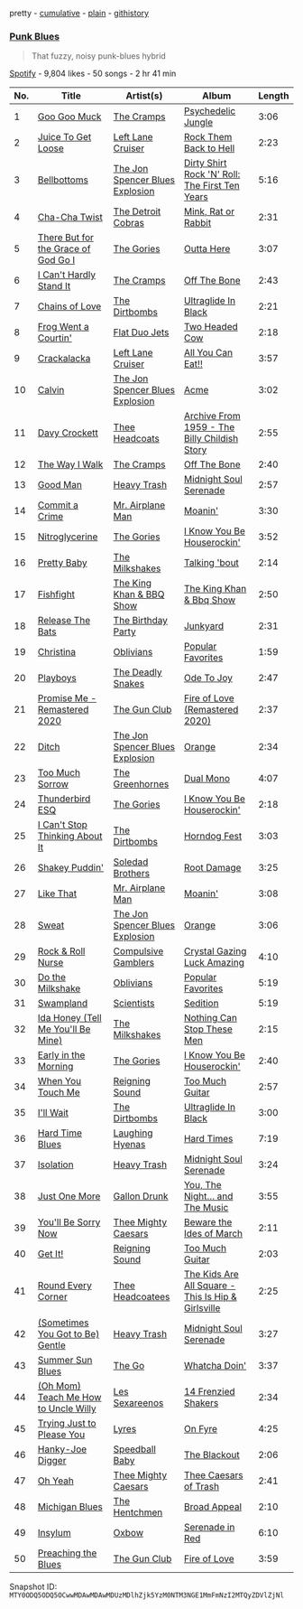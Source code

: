 pretty - [cumulative](/playlists/cumulative/37i9dQZF1DWYV2xtYQARbp.md) - [plain](/playlists/plain/37i9dQZF1DWYV2xtYQARbp) - [githistory](https://github.githistory.xyz/mackorone/spotify-playlist-archive/blob/main/playlists/plain/37i9dQZF1DWYV2xtYQARbp)

### [Punk Blues](https://open.spotify.com/playlist/37i9dQZF1DWYV2xtYQARbp)

> That fuzzy, noisy punk\-blues hybrid

[Spotify](https://open.spotify.com/user/spotify) - 9,804 likes - 50 songs - 2 hr 41 min

| No. | Title | Artist(s) | Album | Length |
|---|---|---|---|---|
| 1 | [Goo Goo Muck](https://open.spotify.com/track/3EEd6ldsPat620GVYMEhOP) | [The Cramps](https://open.spotify.com/artist/4lYtGx5NZQJHsMyhHc5iz3) | [Psychedelic Jungle](https://open.spotify.com/album/111E8uRgwGQo9YJJBvpALn) | 3:06 |
| 2 | [Juice To Get Loose](https://open.spotify.com/track/22iRJyuVt7nm19ww7pRHKu) | [Left Lane Cruiser](https://open.spotify.com/artist/2sJLswTuwPwm9Y1tMC4erf) | [Rock Them Back to Hell](https://open.spotify.com/album/69r2ctILSEOWoln10Cv7pL) | 2:23 |
| 3 | [Bellbottoms](https://open.spotify.com/track/7sC9FifCXZHgjTAjFO1ykA) | [The Jon Spencer Blues Explosion](https://open.spotify.com/artist/2NOhotupwYbKRNJF7LMDPG) | [Dirty Shirt Rock 'N' Roll: The First Ten Years](https://open.spotify.com/album/0J9aBowf10w4zB8NjCA4XO) | 5:16 |
| 4 | [Cha\-Cha Twist](https://open.spotify.com/track/5Bs1pw78Y84wmLdukRjIX4) | [The Detroit Cobras](https://open.spotify.com/artist/4tWFXbJnjC9lM3UzmOpUiR) | [Mink, Rat or Rabbit](https://open.spotify.com/album/6Nilu1ZmULGn7gXkufCDc7) | 2:31 |
| 5 | [There But for the Grace of God Go I](https://open.spotify.com/track/0pDMnocBxXOPjBiTfYr8bl) | [The Gories](https://open.spotify.com/artist/5tcr1ujTO3Q0WH2wkY7RWh) | [Outta Here](https://open.spotify.com/album/0lmtSiRNAX5QXkQm4IuWHb) | 3:07 |
| 6 | [I Can't Hardly Stand It](https://open.spotify.com/track/1gElMA7YL2UEE9njNW9eiR) | [The Cramps](https://open.spotify.com/artist/4lYtGx5NZQJHsMyhHc5iz3) | [Off The Bone](https://open.spotify.com/album/1n1znRLH7iRtkhjbrCs0wi) | 2:43 |
| 7 | [Chains of Love](https://open.spotify.com/track/10CzIyOWd75NDoVfJ1myca) | [The Dirtbombs](https://open.spotify.com/artist/4wPKtZH8mW0PdLeWPneweb) | [Ultraglide In Black](https://open.spotify.com/album/5dUbfMC2mz6nB9mIZlTV4z) | 2:21 |
| 8 | [Frog Went a Courtin'](https://open.spotify.com/track/5mTijfc5CMHsXVwHWkVuTl) | [Flat Duo Jets](https://open.spotify.com/artist/2IkKf7MxjvDA8HWGy5xOyC) | [Two Headed Cow](https://open.spotify.com/album/6Rb1b126QqVXTwmxCwbBmY) | 2:18 |
| 9 | [Crackalacka](https://open.spotify.com/track/7hOazEoGmlZrK63w6wMMwA) | [Left Lane Cruiser](https://open.spotify.com/artist/2sJLswTuwPwm9Y1tMC4erf) | [All You Can Eat!!](https://open.spotify.com/album/0SZdR12aWXo9aZRurBvADH) | 3:57 |
| 10 | [Calvin](https://open.spotify.com/track/5ytqlD1Nwaf1dxvPDUKQeA) | [The Jon Spencer Blues Explosion](https://open.spotify.com/artist/2NOhotupwYbKRNJF7LMDPG) | [Acme](https://open.spotify.com/album/48ntDGYHTJIyCtCB6znUQq) | 3:02 |
| 11 | [Davy Crockett](https://open.spotify.com/track/31YjnyR8BJphQKK33Rm1wD) | [Thee Headcoats](https://open.spotify.com/artist/69C0pRNo5qCmYlKS9Lctfe) | [Archive From 1959 \- The Billy Childish Story](https://open.spotify.com/album/3rdtnzccCDiymdgpMXYfrb) | 2:55 |
| 12 | [The Way I Walk](https://open.spotify.com/track/6dyku3NZZukkS8yhzWG9TU) | [The Cramps](https://open.spotify.com/artist/4lYtGx5NZQJHsMyhHc5iz3) | [Off The Bone](https://open.spotify.com/album/1n1znRLH7iRtkhjbrCs0wi) | 2:40 |
| 13 | [Good Man](https://open.spotify.com/track/0waxvHiyOCqyR40SRPPaHx) | [Heavy Trash](https://open.spotify.com/artist/1EDKHddaLUxX4ueVGJOGUr) | [Midnight Soul Serenade](https://open.spotify.com/album/2fuFzP7XWAWmWS4YVOZTKS) | 2:57 |
| 14 | [Commit a Crime](https://open.spotify.com/track/2rmPVmO9hOrLi8dBNd5MEQ) | [Mr\. Airplane Man](https://open.spotify.com/artist/6rDUd9tXAjOceaW2oc9ISP) | [Moanin'](https://open.spotify.com/album/0wEAMFrOaeqFuz3QcV4Xz7) | 3:30 |
| 15 | [Nitroglycerine](https://open.spotify.com/track/36f45es7EH7JyT4sFl1irf) | [The Gories](https://open.spotify.com/artist/5tcr1ujTO3Q0WH2wkY7RWh) | [I Know You Be Houserockin'](https://open.spotify.com/album/3IZmApu7YaxO4kTcY3dB8p) | 3:52 |
| 16 | [Pretty Baby](https://open.spotify.com/track/15IZhtzC8mKdKGXoa9VF7V) | [The Milkshakes](https://open.spotify.com/artist/02jy0SdsT0bP4Hn0QkQTeG) | [Talking 'bout](https://open.spotify.com/album/3XehbkA49rI1F8wb6CirBe) | 2:14 |
| 17 | [Fishfight](https://open.spotify.com/track/777LjHoW3blYhduQVUrCPk) | [The King Khan & BBQ Show](https://open.spotify.com/artist/4n0gvapwYbRpzU5Ov68B6P) | [The King Khan & Bbq Show](https://open.spotify.com/album/6Ap1PVkQ93MHggcPjQ0vuE) | 2:50 |
| 18 | [Release The Bats](https://open.spotify.com/track/2CVsEpXpqU8ZEafa5SzIGI) | [The Birthday Party](https://open.spotify.com/artist/5I2hMUcztc6QbzkyLskdt4) | [Junkyard](https://open.spotify.com/album/7dnXe2EVoWKwGGGRLnoieV) | 2:31 |
| 19 | [Christina](https://open.spotify.com/track/7ah8dRCjJFGCWstleG0PpD) | [Oblivians](https://open.spotify.com/artist/14UQmxJzeKtmgYzJ1sEJdi) | [Popular Favorites](https://open.spotify.com/album/6LXTRRrqJZYyuV0kIuaG7M) | 1:59 |
| 20 | [Playboys](https://open.spotify.com/track/4hGX78tAyrI9srdacmlOss) | [The Deadly Snakes](https://open.spotify.com/artist/6eIBsOv2XYFA8R7tAkNnS0) | [Ode To Joy](https://open.spotify.com/album/6Y2hYsUm2r7B4Ugbs105XM) | 2:47 |
| 21 | [Promise Me \- Remastered 2020](https://open.spotify.com/track/620oK7tMifgGBddA6gsGli) | [The Gun Club](https://open.spotify.com/artist/3Un18X4NF1bpjgUk44lUzn) | [Fire of Love \(Remastered 2020\)](https://open.spotify.com/album/14LxwpAPXrY2RrfZoiAIZu) | 2:37 |
| 22 | [Ditch](https://open.spotify.com/track/3CzyTczZzTeJsFadFNh2po) | [The Jon Spencer Blues Explosion](https://open.spotify.com/artist/2NOhotupwYbKRNJF7LMDPG) | [Orange](https://open.spotify.com/album/6n6VzpTcnHFpGVwJhLNkoH) | 2:34 |
| 23 | [Too Much Sorrow](https://open.spotify.com/track/1PlgZAWgT8D9pgFDHYZRzI) | [The Greenhornes](https://open.spotify.com/artist/7sPZakwiHQUWkG1teFE8zv) | [Dual Mono](https://open.spotify.com/album/4NrdlpNTAeRwF5SrarP2vk) | 4:07 |
| 24 | [Thunderbird ESQ](https://open.spotify.com/track/1knQYVzCw96ZRAykXAtjUe) | [The Gories](https://open.spotify.com/artist/5tcr1ujTO3Q0WH2wkY7RWh) | [I Know You Be Houserockin'](https://open.spotify.com/album/3IZmApu7YaxO4kTcY3dB8p) | 2:18 |
| 25 | [I Can't Stop Thinking About It](https://open.spotify.com/track/6sy3IAvhOXtXrARDBEcIPJ) | [The Dirtbombs](https://open.spotify.com/artist/4wPKtZH8mW0PdLeWPneweb) | [Horndog Fest](https://open.spotify.com/album/6uPjk9Anj9wEdCwHMpwJTK) | 3:03 |
| 26 | [Shakey Puddin'](https://open.spotify.com/track/7oK4hF6yoIN9HASBXI5hnN) | [Soledad Brothers](https://open.spotify.com/artist/4TAFRShd7vZ8HEp5yKdwo6) | [Root Damage](https://open.spotify.com/album/3lONx9tNtCCo47EkD0mYJf) | 3:25 |
| 27 | [Like That](https://open.spotify.com/track/0MqI4KwV5TMSO6rIhe2f3w) | [Mr\. Airplane Man](https://open.spotify.com/artist/6rDUd9tXAjOceaW2oc9ISP) | [Moanin'](https://open.spotify.com/album/0wEAMFrOaeqFuz3QcV4Xz7) | 3:08 |
| 28 | [Sweat](https://open.spotify.com/track/0Vv2svfsXBbOeh0GMlqLGT) | [The Jon Spencer Blues Explosion](https://open.spotify.com/artist/2NOhotupwYbKRNJF7LMDPG) | [Orange](https://open.spotify.com/album/6n6VzpTcnHFpGVwJhLNkoH) | 3:06 |
| 29 | [Rock & Roll Nurse](https://open.spotify.com/track/4LSmyBPIS2d9vGjsI9omRn) | [Compulsive Gamblers](https://open.spotify.com/artist/2aSQWCI5yCT8lHd7Mf9irY) | [Crystal Gazing Luck Amazing](https://open.spotify.com/album/09WsnxNzAYqmMhqcIshVZP) | 4:10 |
| 30 | [Do the Milkshake](https://open.spotify.com/track/0NlwS6WOV4gfDRXTFBGNlR) | [Oblivians](https://open.spotify.com/artist/14UQmxJzeKtmgYzJ1sEJdi) | [Popular Favorites](https://open.spotify.com/album/6LXTRRrqJZYyuV0kIuaG7M) | 5:19 |
| 31 | [Swampland](https://open.spotify.com/track/0B8EFxR3GfhAOhrkdh9GJM) | [Scientists](https://open.spotify.com/artist/6LTqstd1cGvRfEXaSkqoy1) | [Sedition](https://open.spotify.com/album/55FK9VJhecEPj5bt2Ugkcv) | 5:19 |
| 32 | [Ida Honey \(Tell Me You'll Be Mine\)](https://open.spotify.com/track/1cvo2lJ0ui4OQ0n5y3ZUZV) | [The Milkshakes](https://open.spotify.com/artist/02jy0SdsT0bP4Hn0QkQTeG) | [Nothing Can Stop These Men](https://open.spotify.com/album/7KZAq0y0mk1uCx69axAzO7) | 2:15 |
| 33 | [Early in the Morning](https://open.spotify.com/track/2tWdHn2y9MM6jlnaEyIShX) | [The Gories](https://open.spotify.com/artist/5tcr1ujTO3Q0WH2wkY7RWh) | [I Know You Be Houserockin'](https://open.spotify.com/album/3IZmApu7YaxO4kTcY3dB8p) | 2:40 |
| 34 | [When You Touch Me](https://open.spotify.com/track/6QfyJdy9eO3WiAL65VQP8D) | [Reigning Sound](https://open.spotify.com/artist/1YRBRIN8d5Xa6vU1OKUc4t) | [Too Much Guitar](https://open.spotify.com/album/0jz530LCAylYogWMXVAVzK) | 2:57 |
| 35 | [I'll Wait](https://open.spotify.com/track/2iQiWJRPlCV0nC9AgenOkU) | [The Dirtbombs](https://open.spotify.com/artist/4wPKtZH8mW0PdLeWPneweb) | [Ultraglide In Black](https://open.spotify.com/album/5dUbfMC2mz6nB9mIZlTV4z) | 3:00 |
| 36 | [Hard Time Blues](https://open.spotify.com/track/1fvnhqEfj6ZH5qD6GFCkSZ) | [Laughing Hyenas](https://open.spotify.com/artist/6QGUx7mmJsow2JsuDbsFLq) | [Hard Times](https://open.spotify.com/album/0RcQ3VgenJTgydpoiWJMFm) | 7:19 |
| 37 | [Isolation](https://open.spotify.com/track/5WQVHv1Vw8VRE904vPsLsL) | [Heavy Trash](https://open.spotify.com/artist/1EDKHddaLUxX4ueVGJOGUr) | [Midnight Soul Serenade](https://open.spotify.com/album/2fuFzP7XWAWmWS4YVOZTKS) | 3:24 |
| 38 | [Just One More](https://open.spotify.com/track/4rkGGnL3BM7t6JEsb2cw5G) | [Gallon Drunk](https://open.spotify.com/artist/1Stl5FcIQtQcRv30wlnH2b) | [You, The Night… and The Music](https://open.spotify.com/album/1OpcN4cNMDl8O0y5tPftwP) | 3:55 |
| 39 | [You'll Be Sorry Now](https://open.spotify.com/track/10Wc1g6PLRK6TPFsAXRqtU) | [Thee Mighty Caesars](https://open.spotify.com/artist/0inrs4SRUX8tumpMrZkkiD) | [Beware the Ides of March](https://open.spotify.com/album/0P1GRmI3zZ5fclhcxiixfV) | 2:11 |
| 40 | [Get It!](https://open.spotify.com/track/6AfEsXG7vy93DHEbWcgLuo) | [Reigning Sound](https://open.spotify.com/artist/1YRBRIN8d5Xa6vU1OKUc4t) | [Too Much Guitar](https://open.spotify.com/album/0jz530LCAylYogWMXVAVzK) | 2:03 |
| 41 | [Round Every Corner](https://open.spotify.com/track/5Lo8MW6jtjbKU2YslHKqna) | [Thee Headcoatees](https://open.spotify.com/artist/1MDoUyChsGrYbl9DeV9tif) | [The Kids Are All Square \- This Is Hip & Girlsville](https://open.spotify.com/album/60tBmjuaOOUZ1nbUFXKejQ) | 2:25 |
| 42 | [\(Sometimes You Got to Be\) Gentle](https://open.spotify.com/track/23SE56CtkeGrThZQdlDpDz) | [Heavy Trash](https://open.spotify.com/artist/1EDKHddaLUxX4ueVGJOGUr) | [Midnight Soul Serenade](https://open.spotify.com/album/2fuFzP7XWAWmWS4YVOZTKS) | 3:27 |
| 43 | [Summer Sun Blues](https://open.spotify.com/track/3w9bUhup3zHpeNUhujZKhn) | [The Go](https://open.spotify.com/artist/2m0xdXsYglZKSzqVkZtFi8) | [Whatcha Doin'](https://open.spotify.com/album/76ioQYsj2LjKW7hewrz9uX) | 3:37 |
| 44 | [\(Oh Mom\) Teach Me How to Uncle Willy](https://open.spotify.com/track/3vfJ46ozwgF37hLweVMDnj) | [Les Sexareenos](https://open.spotify.com/artist/0jTOyh4tUJWtIMDV73fcN4) | [14 Frenzied Shakers](https://open.spotify.com/album/2CTnUp9DpibklvypLkEQKz) | 2:34 |
| 45 | [Trying Just to Please You](https://open.spotify.com/track/44Q7Xmxm0oeASUEQsxHnn1) | [Lyres](https://open.spotify.com/artist/5b0wQCgdlG1Dk4N67lguml) | [On Fyre](https://open.spotify.com/album/7Ctxktj9vqhIoRvchmFB0f) | 4:25 |
| 46 | [Hanky\-Joe Digger](https://open.spotify.com/track/1Sv7geImcYAkQw8MQVB3G4) | [Speedball Baby](https://open.spotify.com/artist/4oRzJXOEO1MDXDes16geFA) | [The Blackout](https://open.spotify.com/album/5w0QE2P3y8PAMAEG9NMgfE) | 2:06 |
| 47 | [Oh Yeah](https://open.spotify.com/track/50iSEtsLN8e4HIb3uVBwJC) | [Thee Mighty Caesars](https://open.spotify.com/artist/0inrs4SRUX8tumpMrZkkiD) | [Thee Caesars of Trash](https://open.spotify.com/album/6r3Wz5pboOCUUzSkfx0tRW) | 2:41 |
| 48 | [Michigan Blues](https://open.spotify.com/track/5jPqW9HWJLarocC2z8vkrP) | [The Hentchmen](https://open.spotify.com/artist/7jKdcTLxl5PvTJ27fxQRwh) | [Broad Appeal](https://open.spotify.com/album/1lXul79dEZzoQn6texAGTx) | 2:10 |
| 49 | [Insylum](https://open.spotify.com/track/644lYw5mjg4Ja1saKnpIXK) | [Oxbow](https://open.spotify.com/artist/4m47y2u5lJBKbakAv5YAh1) | [Serenade in Red](https://open.spotify.com/album/6KmMuPrapXIwvYobrSrlKh) | 6:10 |
| 50 | [Preaching the Blues](https://open.spotify.com/track/4qZrZqBRq0tAKJ3wE3Az3A) | [The Gun Club](https://open.spotify.com/artist/3Un18X4NF1bpjgUk44lUzn) | [Fire of Love](https://open.spotify.com/album/3OrGW7wRB8dIZ8EYrAkkWW) | 3:59 |

Snapshot ID: `MTY0ODQ5ODQ5OCwwMDAwMDAwMDUzMDlhZjk5YzM0NTM3NGE1MmFmNzI2MTQyZDVlZjNl`
